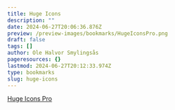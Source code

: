 ```yaml
---
title: Huge Icons
description: ""
date: 2024-06-27T20:06:36.876Z
preview: /preview-images/bookmarks/HugeIconsPro.png
draft: false
tags: []
author: Ole Halvor Smylingsås
pageresources: {}
lastmod: 2024-06-27T20:12:33.974Z
type: bookmarks
slug: huge-icons
---
```

<!--more-->

[Huge Icons Pro](https://hugeicons.com/ "Gå til Hugo Icons nettsted (Ekstern lenke)")